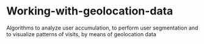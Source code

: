 # Working-with-geolocation-data
Algorithms to analyze user accumulation, to perform user segmentation and to visualize patterns of visits, by means of geolocation data
